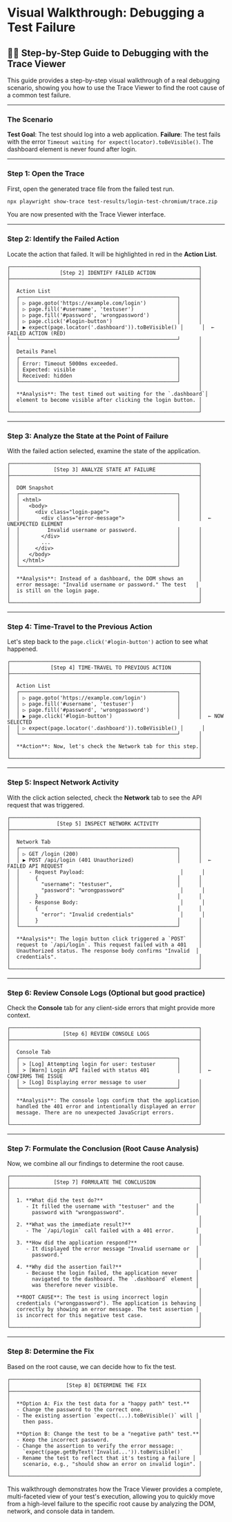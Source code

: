 # Visual Walkthrough: Debugging a Test Failure

## 🕵️‍♂️ Step-by-Step Guide to Debugging with the Trace Viewer

This guide provides a step-by-step visual walkthrough of a real debugging scenario, showing you how to use the Trace Viewer to find the root cause of a common test failure.

---

### The Scenario

**Test Goal**: The test should log into a web application.
**Failure**: The test fails with the error `Timeout waiting for expect(locator).toBeVisible()`. The dashboard element is never found after login.

---

### Step 1: Open the Trace

First, open the generated trace file from the failed test run.

```bash
npx playwright show-trace test-results/login-test-chromium/trace.zip
```

You are now presented with the Trace Viewer interface.

---

### Step 2: Identify the Failed Action

Locate the action that failed. It will be highlighted in red in the **Action List**.

```
┌─────────────────────────────────────────────────────────────┐
│                [Step 2] IDENTIFY FAILED ACTION              │
├─────────────────────────────────────────────────────────────┤
│                                                             │
│  Action List                                                │
│  ┌───────────────────────────────────────────────────┐      │
│  │ ▷ page.goto('https://example.com/login')          │      │
│  │ ▷ page.fill('#username', 'testuser')              │      │
│  │ ▷ page.fill('#password', 'wrongpassword')         │      │
│  │ ▷ page.click('#login-button')                     │      │
│  │ ▶ expect(page.locator('.dashboard')).toBeVisible() │      │  ← FAILED ACTION (RED)
│  └───────────────────────────────────────────────────┘      │
│                                                             │
│  Details Panel                                              │
│  ┌───────────────────────────────────────────────────┐      │
│  │ Error: Timeout 5000ms exceeded.                   │      │
│  │ Expected: visible                                 │      │
│  │ Received: hidden                                  │      │
│  └───────────────────────────────────────────────────┘      │
│                                                             │
│  **Analysis**: The test timed out waiting for the `.dashboard`│
│  element to become visible after clicking the login button. │
│                                                             │
└─────────────────────────────────────────────────────────────┘
```

---

### Step 3: Analyze the State at the Point of Failure

With the failed action selected, examine the state of the application.

```
┌─────────────────────────────────────────────────────────────┐
│              [Step 3] ANALYZE STATE AT FAILURE              │
├─────────────────────────────────────────────────────────────┤
│                                                             │
│  DOM Snapshot                                               │
│  ┌───────────────────────────────────────────────────┐      │
│  │ <html>                                            │      │
│  │   <body>                                          │      │
│  │     <div class="login-page">                      │      │
│  │       <div class="error-message">                 │      │  ← UNEXPECTED ELEMENT
│  │         Invalid username or password.             │      │
│  │       </div>                                      │      │
│  │       ...                                         │      │
│  │     </div>                                        │      │
│  │   </body>                                         │      │
│  │ </html>                                           │      │
│  └───────────────────────────────────────────────────┘      │
│                                                             │
│  **Analysis**: Instead of a dashboard, the DOM shows an     │
│  error message: "Invalid username or password." The test   │
│  is still on the login page.                                │
│                                                             │
└─────────────────────────────────────────────────────────────┘
```

---

### Step 4: Time-Travel to the Previous Action

Let's step back to the `page.click('#login-button')` action to see what happened.

```
┌─────────────────────────────────────────────────────────────┐
│             [Step 4] TIME-TRAVEL TO PREVIOUS ACTION         │
├─────────────────────────────────────────────────────────────┤
│                                                             │
│  Action List                                                │
│  ┌───────────────────────────────────────────────────┐      │
│  │ ▷ page.goto('https://example.com/login')          │      │
│  │ ▷ page.fill('#username', 'testuser')              │      │
│  │ ▷ page.fill('#password', 'wrongpassword')         │      │
│  │ ▶ page.click('#login-button')                     │      │  ← NOW SELECTED
│  │ ▷ expect(page.locator('.dashboard')).toBeVisible() │      │
│  └───────────────────────────────────────────────────┘      │
│                                                             │
│  **Action**: Now, let's check the Network tab for this step.│
│                                                             │
└─────────────────────────────────────────────────────────────┘
```

---

### Step 5: Inspect Network Activity

With the click action selected, check the **Network** tab to see the API request that was triggered.

```
┌─────────────────────────────────────────────────────────────┐
│               [Step 5] INSPECT NETWORK ACTIVITY             │
├─────────────────────────────────────────────────────────────┤
│                                                             │
│  Network Tab                                                │
│  ┌───────────────────────────────────────────────────┐      │
│  │ ▷ GET /login (200)                                │      │
│  │ ▶ POST /api/login (401 Unauthorized)              │      │  ← FAILED API REQUEST
│  │   - Request Payload:                               │      │
│  │     {                                             │      │
│  │       "username": "testuser",                     │      │
│  │       "password": "wrongpassword"                  │      │
│  │     }                                             │      │
│  │   - Response Body:                                 │      │
│  │     {                                             │      │
│  │       "error": "Invalid credentials"               │      │
│  │     }                                             │      │
│  └───────────────────────────────────────────────────┘      │
│                                                             │
│  **Analysis**: The login button click triggered a `POST`    │
│  request to `/api/login`. This request failed with a 401    │
│  Unauthorized status. The response body confirms "Invalid  │
│  credentials".                                              │
│                                                             │
└─────────────────────────────────────────────────────────────┘
```

---

### Step 6: Review Console Logs (Optional but good practice)

Check the **Console** tab for any client-side errors that might provide more context.

```
┌─────────────────────────────────────────────────────────────┐
│                 [Step 6] REVIEW CONSOLE LOGS                │
├─────────────────────────────────────────────────────────────┤
│                                                             │
│  Console Tab                                                │
│  ┌───────────────────────────────────────────────────┐      │
│  │ > [Log] Attempting login for user: testuser       │      │
│  │ > [Warn] Login API failed with status 401         │      │  ← CONFIRMS THE ISSUE
│  │ > [Log] Displaying error message to user          │      │
│  └───────────────────────────────────────────────────┘      │
│                                                             │
│  **Analysis**: The console logs confirm that the application│
│  handled the 401 error and intentionally displayed an error │
│  message. There are no unexpected JavaScript errors.        │
│                                                             │
└─────────────────────────────────────────────────────────────┘
```

---

### Step 7: Formulate the Conclusion (Root Cause Analysis)

Now, we combine all our findings to determine the root cause.

```
┌─────────────────────────────────────────────────────────────┐
│              [Step 7] FORMULATE THE CONCLUSION              │
├─────────────────────────────────────────────────────────────┤
│                                                             │
│  1. **What did the test do?**                               │
│     - It filled the username with "testuser" and the       │
│       password with "wrongpassword".                       │
│                                                             │
│  2. **What was the immediate result?**                      │
│     - The `/api/login` call failed with a 401 error.       │
│                                                             │
│  3. **How did the application respond?**                    │
│     - It displayed the error message "Invalid username or  │
│       password."                                           │
│                                                             │
│  4. **Why did the assertion fail?**                         │
│     - Because the login failed, the application never      │
│       navigated to the dashboard. The `.dashboard` element │
│       was therefore never visible.                         │
│                                                             │
│  **ROOT CAUSE**: The test is using incorrect login          │
│  credentials ("wrongpassword"). The application is behaving │
│  correctly by showing an error message. The test assertion │
│  is incorrect for this negative test case.                  │
│                                                             │
└─────────────────────────────────────────────────────────────┘
```

---

### Step 8: Determine the Fix

Based on the root cause, we can decide how to fix the test.

```
┌─────────────────────────────────────────────────────────────┐
│                  [Step 8] DETERMINE THE FIX                 │
├─────────────────────────────────────────────────────────────┤
│                                                             │
│  **Option A: Fix the test data for a "happy path" test.**   │
│  - Change the password to the correct one.                  │
│  - The existing assertion `expect(...).toBeVisible()` will │
│    then pass.                                               │
│                                                             │
│  **Option B: Change the test to be a "negative path" test.**│
│  - Keep the incorrect password.                             │
│  - Change the assertion to verify the error message:        │
│    `expect(page.getByText('Invalid...')).toBeVisible()`     │
│  - Rename the test to reflect that it's testing a failure │
│    scenario, e.g., "should show an error on invalid login". │
│                                                             │
└─────────────────────────────────────────────────────────────┘
```

This walkthrough demonstrates how the Trace Viewer provides a complete, multi-faceted view of your test's execution, allowing you to quickly move from a high-level failure to the specific root cause by analyzing the DOM, network, and console data in tandem.